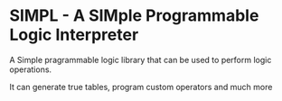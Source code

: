 # **SIMPL**  - A **SIM**ple **P**rogrammable **L**ogic Interpreter

A Simple pragrammable logic library that can be used to perform logic operations.

It can generate true tables, program custom operators and much more
